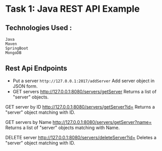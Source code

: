 # Task 1: Java REST API Example

## Technologies Used :
```
Java
Maven
SpringBoot
MongoDB
```
## Rest Api Endpoints
* Put a server ```http://127.0.0.1:2017/addServer``` Add server object in JSON form.
* GET servers http://127.0.0.1:8080/servers/getServer Returns a list of "server" objects.

GET server by ID http://127.0.0.1:8080/servers/getServer?id=<ID> Returns a "server" object matching with ID.

GET servers by Name http://127.0.0.1:8080/servers/getServer?name=<Nmae> Returns a list of "server" objects matching with Name.

DELETE server http://127.0.0.1:8080/servers/deleteServer?id=<ID> Deletes a "server" object matching with ID. 


